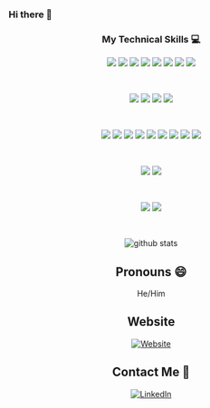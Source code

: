 ### Hi there 👋

<!--
**OhZedTee/OhZedTee** is a ✨ _special_ ✨ repository because its `README.md` (this file) appears on your GitHub profile.

Here are some ideas to get you started:

- 🔭 I’m currently working on ...
- 🌱 I’m currently learning ...
- 👯 I’m looking to collaborate on ...
- 🤔 I’m looking for help with ...
- 💬 Ask me about ...
- 📫 How to reach me: ...
- 😄 Pronouns: ...
- ⚡ Fun fact: ...
-->

<div align="center">

### My Technical Skills :computer:

<img src = "https://img.shields.io/badge/-Python-brightgreen?style=flat&logo=python"> <img src = "https://img.shields.io/badge/-Golang-white?style=flat&logo=go"> <img src="https://img.shields.io/badge/-Java-orange?style=flat&logo=java&logoColor=white"> <img src="https://img.shields.io/badge/--659ad2?style=flat&logo=c%20sharp&logoColor=ffffff"> <img src="https://img.shields.io/badge/-JavaScript-black?style=flat&logo=javascript&logoColor=eed718"> <img src="https://img.shields.io/badge/--659ad2?style=flat&logo=c&logoColor=ffffff"> <img src="https://img.shields.io/badge/-Spring Boot-4dc238?style=flat&logo=spring&logoColor=white"> <img src="https://img.shields.io/badge/-Nodejs-black?style=flat&logo=Node.js">

<br/>

<img src="https://img.shields.io/badge/-Palo%20Alto%20Panorama-important?style=flat&logo=Palo%20Alto%20Software&logoColor=ffffff"> <img src="https://img.shields.io/badge/https://img.shields.io/badge/-Demisto-success"> <img src="https://img.shields.io/badge/-Cisco%20Firepower-white?style=flat&logo=Cisco&logoColor=blue"> <img src="https://img.shields.io/badge/-solarwinds-important?style=flat"> 

<br />

<img src="https://img.shields.io/badge/-Docker-informational?style=flat&logo=Docker&logoColor=white"> <img src="https://img.shields.io/badge/-Kubernetes-326CE5?style=flat&logo=Kubernetes&logoColor=white"> <img src="https://img.shields.io/badge/-Helm-277A9F?style=flat&logo=Helm&logoColor=white"> <img src="https://img.shields.io/badge/-Terraform-623CE4?style=flat&logo=Terraform&logoColor=white"> <img src="https://img.shields.io/badge/-Amazon%20Web%20Services-232F3E?style=flat&logo=Amazon%20AWS&logoColor=white"> <img src="https://img.shields.io/badge/-Google%20Cloud%20Platform-4285F4?style=flat&logo=Google%20Cloud&logoColor=white"> <img src="https://img.shields.io/badge/-Prometheus-E6522C?style=flat&logo=Prometheus&logoColor=white"> <img src="https://img.shields.io/badge/-Grafana-F46800?style=flat&logo=Grafana&logoColor=white"> <img src="https://img.shields.io/badge/-Alert%20Manager-orange?style=flat&"> 

<br />

<img src="https://img.shields.io/badge/-Redis-DC382D?style=flat&logo=Redis&logoColor=white"> <img src="https://img.shields.io/badge/-MYSQL-4d008f?style=flat&logo=MySQL&logoColor=white"> 

<br />

<img src="https://img.shields.io/badge/-Git-black?style=flat&logo=git"> <img src="https://img.shields.io/badge/-GitLab-FCA121?style=flat&logo=gitlab">


<div align="center" width="50">

<br />

![github stats](https://github-readme-stats.vercel.app/api?username=OhZedTee&show_icons=true)

## Pronouns 😄

<p>He/Him</p>

## Website

<a href="https://www.otalmor.com"><img alt="Website" src="https://img.shields.io/website?down_color=lightgrey&down_message=offline&up_color=blue&up_message=online&url=https%3A%2F%2Fotalmor.com"></a>

##  Contact Me 💬

<a href="https://www.linkedin.com/in/oritalmor/"><img alt="LinkedIn" src="https://img.shields.io/badge/LinkedIn-Ori%20Talmor-blue?style=flat-square&logo=linkedin"></a>
</div>
